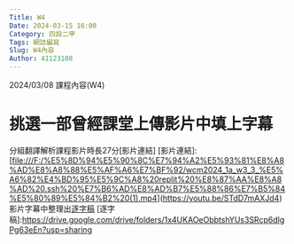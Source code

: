 ```yaml
---
Title: W4
Date: 2024-03-15 16:00
Category: 四設二甲
Tags: 網誌編寫
Slug: W4內容
Author: 41123108
---
```


2024/03/08 課程內容(W4)

<!-- PELICAN_END_SUMMARY -->

# 挑選一部曾經課堂上傳影片中填上字幕
分組翻譯解析課程影片時長27分[影片連結]
[影片連結]:[[file:///F:/%E5%8D%94%E5%90%8C%E7%94%A2%E5%93%81%E8%A8%AD%E8%A8%88%E5%AF%A6%E7%BF%92/wcm2024_1a_w3_3_%E5%A6%82%E4%BD%95%E5%9C%A8%20replit%20%E8%87%AA%E8%A8%AD%20.ssh%20%E7%B6%AD%E8%AD%B7%E5%88%86%E7%B5%84%E5%80%89%E5%84%B2%20(1).mp4](https://youtu.be/wZPUTGoWNBo)](https://youtu.be/STdD7mAXJd4)
影片字幕中整理出[逐字稿](雲端空間呈現)
[逐字稿]:https://drive.google.com/drive/folders/1x4UKAOeObbtshYUs3SRcp6dlgPg63eEn?usp=sharing

# 